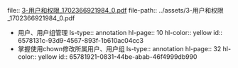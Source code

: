 file:: [3-用户和权限_1702366921984_0.pdf](../assets/3-用户和权限_1702366921984_0.pdf)
file-path:: ../assets/3-用户和权限_1702366921984_0.pdf

- 用户、用户组管理
  ls-type:: annotation
  hl-page:: 10
  hl-color:: yellow
  id:: 6578131c-93d9-4567-893f-1b610ac04cc3
- 掌握使用chown修改所属用户、用户组
  ls-type:: annotation
  hl-page:: 32
  hl-color:: yellow
  id:: 65781921-0831-44be-abab-46f4999db990
